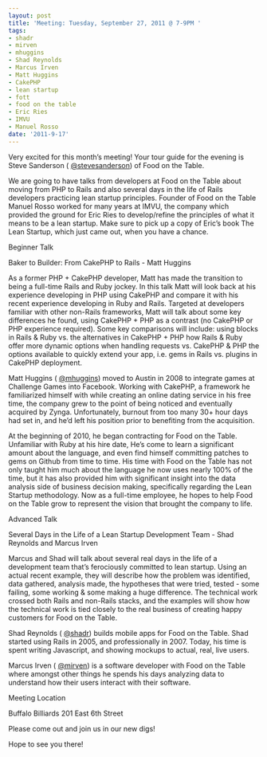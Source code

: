 ```yaml
---
layout: post
title: 'Meeting: Tuesday, September 27, 2011 @ 7-9PM '
tags:
- shadr
- mirven
- mhuggins
- Shad Reynolds
- Marcus Irven
- Matt Huggins
- CakePHP
- lean startup
- fott
- food on the table
- Eric Ries
- IMVU
- Manuel Rosso
date: '2011-9-17'
---
```

Very excited for this month’s meeting! Your tour guide for the evening is Steve Sanderson ( [@stevesanderson](http://twitter.com/stevesanderson)) of Food on the Table.

We are going to have talks from developers at Food on the Table about moving from PHP to Rails and also several days in the life of Rails developers practicing lean startup principles. Founder of Food on the Table Manuel Rosso worked for many years at IMVU, the company which provided the ground for Eric Ries to develop/refine the principles of what it means to be a lean startup. Make sure to pick up a copy of Eric’s book The Lean Startup, which just came out, when you have a chance.

Beginner Talk

Baker to Builder: From CakePHP to Rails - Matt Huggins

As a former PHP + CakePHP developer, Matt has made the transition to being a full-time Rails and Ruby jockey. In this talk Matt will look back at his experience developing in PHP using CakePHP and compare it with his recent experience developing in Ruby and Rails. Targeted at developers familiar with other non-Rails frameworks, Matt will talk about some key differences he found, using CakePHP + PHP as a contrast (no CakePHP or PHP experience required). Some key comparisons will include: using blocks in Rails & Ruby vs. the alternatives in CakePHP + PHP how Rails & Ruby offer more dynamic options when handling requests vs. CakePHP & PHP the options available to quickly extend your app, i.e. gems in Rails vs. plugins in CakePHP deployment.

Matt Huggins ( [@mhuggins](http://twitter.com/mhuggins)) moved to Austin in 2008 to integrate games at Challenge Games into Facebook. Working with CakePHP, a framework he familiarized himself with while creating an online dating service in his free time, the company grew to the point of being noticed and eventually acquired by Zynga. Unfortunately, burnout from too many 30+ hour days had set in, and he’d left his position prior to benefiting from the acquisition.

At the beginning of 2010, he began contracting for Food on the Table. Unfamiliar with Ruby at his hire date, He’s come to learn a significant amount about the language, and even find himself committing patches to gems on Github from time to time. His time with Food on the Table has not only taught him much about the language he now uses nearly 100% of the time, but it has also provided him with significant insight into the data analysis side of business decision making, specifically regarding the Lean Startup methodology. Now as a full-time employee, he hopes to help Food on the Table grow to represent the vision that brought the company to life.

Advanced Talk

Several Days in the Life of a Lean Startup Development Team - Shad Reynolds and Marcus Irven

Marcus and Shad will talk about several real days in the life of a development team that’s ferociously committed to lean startup. Using an actual recent example, they will describe how the problem was identified, data gathered, analysis made, the hypotheses that were tried, tested - some failing, some working & some making a huge difference. The technical work crossed both Rails and non-Rails stacks, and the examples will show how the technical work is tied closely to the real business of creating happy customers for Food on the Table.

Shad Reynolds ( [@shadr](http://twitter.com/shadr)) builds mobile apps for Food on the Table. Shad started using Rails in 2005, and professionally in 2007. Today, his time is spent writing Javascript, and showing mockups to actual, real, live users.

Marcus Irven ( [@mirven](http://twitter.com/mirven)) is a software developer with Food on the Table where amongst other things he spends his days analyzing data to understand how their users interact with their software.

Meeting Location

Buffalo Billiards 201 East 6th Street

Please come out and join us in our new digs!

Hope to see you there!

